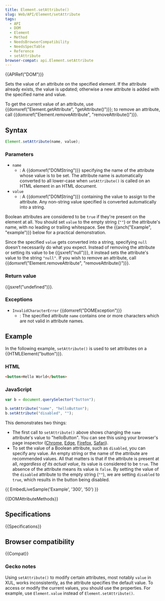 ```yaml
---
title: Element.setAttribute()
slug: Web/API/Element/setAttribute
tags:
  - API
  - DOM
  - Element
  - Method
  - NeedsBrowserCompatibility
  - NeedsSpecTable
  - Reference
  - setAttribute
browser-compat: api.Element.setAttribute
---
```

{{APIRef("DOM")}}

Sets the value of an attribute on the specified element. If
the attribute already exists, the value is updated; otherwise a new attribute is added
with the specified name and value.

To get the current value of an attribute, use {{domxref("Element.getAttribute",
  "getAttribute()")}}; to remove an attribute, call {{domxref("Element.removeAttribute",
  "removeAttribute()")}}.

## Syntax

```js
Element.setAttribute(name, value);
```

### Parameters

- `name`
  - : A {{domxref("DOMString")}} specifying the name of the attribute whose value is to be
    set. The attribute name is automatically converted to all lower-case when
    `setAttribute()` is called on an HTML element in an HTML document.
- `value`
  - : A {{domxref("DOMString")}} containing the value to assign to the attribute. Any
    non-string value specified is converted automatically into a string.

Boolean attributes are considered to be `true` if they're present on the
element at all. You should set `value` to the empty string (`""`)
or the attribute's name, with no leading or trailing whitespace. See the {{anch("Example",
  "example")}} below for a practical demonstration.

Since the specified `value` gets converted into a string, specifying
`null` doesn't necessarily do what you expect. Instead of removing the
attribute or setting its value to be {{jsxref("null")}}, it instead sets the attribute's
value to the string `"null"`. If you wish to remove an attribute, call
{{domxref("Element.removeAttribute", "removeAttribute()")}}.

### Return value

{{jsxref("undefined")}}.

### Exceptions

- `InvalidCharacterError` {{domxref("DOMException")}}
  - : The specified attribute `name` contains one or more characters which are
    not valid in attribute names.

## Example

In the following example, `setAttribute()` is used to set attributes on a
{{HTMLElement("button")}}.

### HTML

```html
<button>Hello World</button>
```

### JavaScript

```js
var b = document.querySelector("button");

b.setAttribute("name", "helloButton");
b.setAttribute("disabled", "");
```

This demonstrates two things:

- The first call to `setAttribute()` above shows changing the
  `name` attribute's value to "helloButton". You can see this using your
  browser's page inspector ([Chrome](https://developers.google.com/web/tools/chrome-devtools/inspect-styles),
  [Edge](https://docs.microsoft.com/en-us/microsoft-edge/f12-devtools-guide/dom-explorer),
  [Firefox](/en-US/docs/Tools/Page_Inspector), [Safari](https://developer.apple.com/library/content/documentation/AppleApplications/Conceptual/Safari_Developer_Guide/Introduction/Introduction.html)).
- To set the value of a Boolean attribute, such as `disabled`, you can
  specify any value. An empty string or the name of the attribute are recommended
  values. All that matters is that if the attribute is present at all, _regardless of
  its actual value_, its value is considered to be `true`. The absence
  of the attribute means its value is `false`. By setting the value of the
  `disabled` attribute to the empty string (`""`), we are setting
  `disabled` to `true`, which results in the button being
  disabled.

{{ EmbedLiveSample('Example', '300', '50') }}

{{DOMAttributeMethods}}

## Specifications

{{Specifications}}

## Browser compatibility

{{Compat}}

### Gecko notes

Using `setAttribute()` to modify certain attributes, most notably
`value` in XUL, works inconsistently, as the attribute specifies the default
value. To access or modify the current values, you should use the properties. For
example, use `Element.value` instead of `Element.setAttribute()`.
